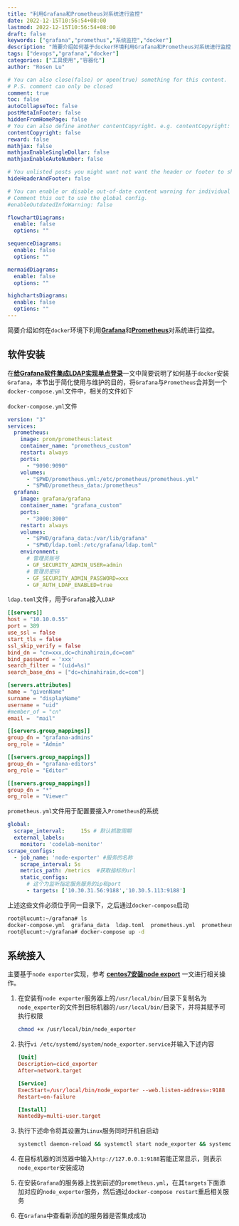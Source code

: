 ```yaml
---
title: "利用Grafana和Prometheus对系统进行监控"
date: 2022-12-15T10:56:54+08:00
lastmod: 2022-12-15T10:56:54+08:00
draft: false
keywords: ["grafana","promethus","系统监控","docker"]
description: "简要介绍如何基于docker环境利用Grafana和Prometheus对系统进行监控"
tags: ["devops","grafana","docker"]
categories: ["工具使用","容器化"]
author: "Rosen Lu"

# You can also close(false) or open(true) something for this content.
# P.S. comment can only be closed
comment: true
toc: false
autoCollapseToc: false
postMetaInFooter: false
hiddenFromHomePage: false
# You can also define another contentCopyright. e.g. contentCopyright: "This is another copyright."
contentCopyright: false
reward: false
mathjax: false
mathjaxEnableSingleDollar: false
mathjaxEnableAutoNumber: false

# You unlisted posts you might want not want the header or footer to show
hideHeaderAndFooter: false

# You can enable or disable out-of-date content warning for individual post.
# Comment this out to use the global config.
#enableOutdatedInfoWarning: false

flowchartDiagrams:
  enable: false
  options: ""

sequenceDiagrams: 
  enable: false
  options: ""

mermaidDiagrams: 
  enable: false
  options: ""

highchartsDiagrams: 
  enable: false
  options: ""
---
```


简要介绍如何在`docker`环境下利用[**Grafana**](https://grafana.com/)和[**Prometheus**](https://prometheus.io/)对系统进行监控。

<!--more-->

## 软件安装

在[**给Grafana软件集成LDAP实现单点登录**](/post/ldap/add-ldap-support-for-grafana/)一文中简要说明了如何基于`docker`安装`Grafana`，本节出于简化使用与维护的目的，将`Grafana`与`Prometheus`合并到一个`docker-compose.yml`文件中，相关的文件如下

`docker-compose.yml`文件

```yaml
version: "3"
services:
  prometheus:
    image: prom/prometheus:latest
    container_name: "prometheus_custom"
    restart: always
    ports:
      - "9090:9090"
    volumes:
      - "$PWD/prometheus.yml:/etc/prometheus/prometheus.yml"
      - "$PWD/prometheus_data:/prometheus"
  grafana:
    image: grafana/grafana
    container_name: "grafana_custom"
    ports:
      - "3000:3000"
    restart: always
    volumes:
      - "$PWD/grafana_data:/var/lib/grafana"
      - "$PWD/ldap.toml:/etc/grafana/ldap.toml"
    environment:
      # 管理员账号
      - GF_SECURITY_ADMIN_USER=admin
      # 管理员密码
      - GF_SECURITY_ADMIN_PASSWORD=xxx
      - GF_AUTH_LDAP_ENABLED=true
```

`ldap.toml`文件，用于`Grafana`接入`LDAP`

```toml
[[servers]]
host = "10.10.0.55"
port = 389
use_ssl = false
start_tls = false
ssl_skip_verify = false
bind_dn = "cn=xxx,dc=chinahirain,dc=com"
bind_password = 'xxx'
search_filter = "(uid=%s)"
search_base_dns = ["dc=chinahirain,dc=com"]

[servers.attributes]
name = "givenName"
surname = "displayName"
username = "uid"
#member_of = "cn"
email =  "mail"

[[servers.group_mappings]]
group_dn = "grafana-admins"
org_role = "Admin"

[[servers.group_mappings]]
group_dn = "grafana-editors"
org_role = "Editor"

[[servers.group_mappings]]
group_dn = "*"
org_role = "Viewer"
```

`prometheus.yml`文件用于配置要接入`Prometheus`的系统

```yaml
global:
  scrape_interval:     15s # 默认抓取周期
  external_labels:
    monitor: 'codelab-monitor'
scrape_configs:
  - job_name: 'node-exporter' #服务的名称
    scrape_interval: 5s
    metrics_path: /metrics  #获取指标的url
    static_configs:
      # 这个为监听指定服务服务的ip和port
      - targets: ['10.30.31.56:9188','10.30.5.113:9188']
```

上述这些文件必须位于同一目录下，之后通过`docker-compose`启动

```bash
root@lucumt:~/grafana# ls
docker-compose.yml  grafana_data  ldap.toml  prometheus.yml  prometheus_data
root@lucumt:~/grafana# docker-compose up -d
```

## 系统接入

主要基于`node exporter`实现，参考 [**centos7安装node export**](https://www.cnblogs.com/rainbow-tan/p/16623772.html) 一文进行相关操作。

1. 在安装有`node exporter`服务器上的`/usr/local/bin/`目录下复制名为`node_exporter`的文件到目标机器的`/usr/local/bin/`目录下，并将其赋予可执行权限

   ```bash
   chmod +x /usr/local/bin/node_exporter
   ```

2. 执行`vi /etc/systemd/system/node_exporter.service`并输入下述内容

   ```toml
   [Unit]
   Description=cicd_exporter
   After=network.target
   
   [Service]
   ExecStart=/usr/local/bin/node_exporter --web.listen-address=:9188
   Restart=on-failure
   
   [Install]
   WantedBy=multi-user.target
   ```
   
3. 执行下述命令将其设置为`Linux`服务同时开机自启动

   ```bash
   systemctl daemon-reload && systemctl start node_exporter && systemctl enable node_exporter
   ```

4. 在目标机器的浏览器中输入`http://127.0.0.1:9188`若能正常显示，则表示`node_exporter`安装成功

5. 在安装`Grafana`的服务器上找到前述的`prometheus.yml`，在其`targets`下面添加对应的`node_exporter`服务，然后通过`docker-compose restart`重启相关服务

6. 在`Grafana`中查看新添加的服务器是否集成成功